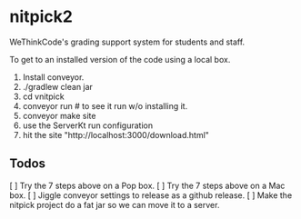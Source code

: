 # nitpick2

WeThinkCode's grading support system for students and staff.

To get to an installed version of the code using a local box.

1. Install conveyor.
2. ./gradlew clean jar
3. cd vnitpick
4. conveyor run # to see it run w/o installing it.
5. conveyor make site
6. use the ServerKt run configuration
7. hit the site "http://localhost:3000/download.html"

Todos
-----

[ ] Try the 7 steps above on a Pop box.
[ ] Try the 7 steps above on a Mac box.
[ ] Jiggle conveyor settings to release as a github release.
[ ] Make the nitpick project do a fat jar so we can move it to a server.

